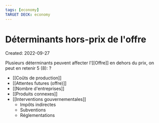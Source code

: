 ```yaml
---
tags: [economy]
TARGET DECK: economy
---
```

# Déterminants hors-prix de l'offre
Created: 2022-09-27

Plusieurs déterminants peuvent affecter l'[[Offre]] en dehors du prix, on peut en retenir 5 (8):
?
- [[Coûts de production]]
- [[Attentes futures (offre)]]
- [[Nombre d'entreprises]]
- [[Produits connexes]]
- [[Interventions gouvernementales]]
	-  Impôts indirectes
	-   Subventions
	-   Réglementations
<!--SR:!2024-01-15,106,210-->

